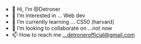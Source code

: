 - 👋 Hi, I’m @Detroner
- 👀 I’m interested in ... Web dev
- 🌱 I’m currently learning ... CS50 (harvard)
- 💞️ I’m looking to collaborate on ...not now
- 📫 How to reach me ...detronerofficial@gmail.com

<!---
Detroner/Detroner is a ✨ special ✨ repository because its `README.md` (this file) appears on your GitHub profile.
You can click the Preview link to take a look at your changes.
--->

